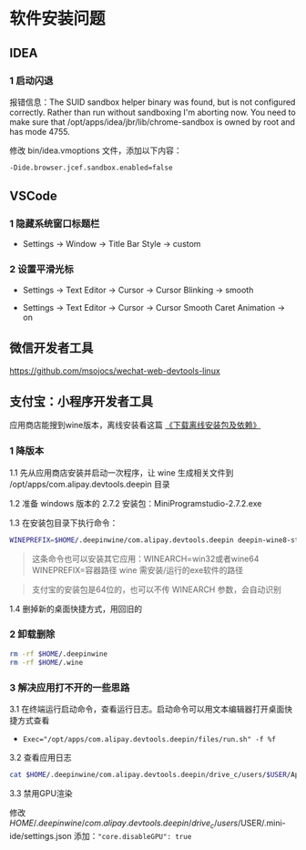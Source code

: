 # 软件安装问题

## IDEA

### 1 启动闪退

报错信息：The SUID sandbox helper binary was found, but is not configured correctly. Rather than run without sandboxing I'm aborting now. You need to make sure that /opt/apps/idea/jbr/lib/chrome-sandbox is owned by root and has mode 4755.

修改 bin/idea.vmoptions 文件，添加以下内容：

```bash
-Dide.browser.jcef.sandbox.enabled=false
```

## VSCode

### 1 隐藏系统窗口标题栏

- Settings -> Window -> Title Bar Style -> custom

### 2 设置平滑光标

- Settings -> Text Editor -> Cursor -> Cursor Blinking -> smooth

- Settings -> Text Editor -> Cursor -> Cursor Smooth Caret Animation -> on

## 微信开发者工具

https://github.com/msojocs/wechat-web-devtools-linux

## 支付宝：小程序开发者工具

应用商店能搜到wine版本，离线安装看这篇 [《下载离线安装包及依赖》](/notes/network/network-offline?id=下载离线安装包及依赖)

### 1 降版本

1.1 先从应用商店安装并启动一次程序，让 wine 生成相关文件到 /opt/apps/com.alipay.devtools.deepin 目录

1.2 准备 windows 版本的 2.7.2 安装包：MiniProgramstudio-2.7.2.exe

1.3 在安装包目录下执行命令：

```bash
WINEPREFIX=$HOME/.deepinwine/com.alipay.devtools.deepin deepin-wine8-stable MiniProgramstudio-2.7.2.exe
```

> 这条命令也可以安装其它应用：WINEARCH=win32或者wine64 WINEPREFIX=容器路径 wine 需安装/运行的exe软件的路径

> 支付宝的安装包是64位的，也可以不传 WINEARCH 参数，会自动识别

1.4 删掉新的桌面快捷方式，用回旧的

### 2 卸载删除

```bash
rm -rf $HOME/.deepinwine
rm -rf $HOME/.wine
```

### 3 解决应用打不开的一些思路

3.1 在终端运行启动命令，查看运行日志。启动命令可以用文本编辑器打开桌面快捷方式查看

- `Exec="/opt/apps/com.alipay.devtools.deepin/files/run.sh" -f %f`

3.2 查看应用日志

```bash
cat $HOME/.deepinwine/com.alipay.devtools.deepin/drive_c/users/$USER/AppData/Roaming/小程序开发者工具/log/volans-log-日期/main.log
```

3.3 禁用GPU渲染

修改 $HOME/.deepinwine/com.alipay.devtools.deepin/drive_c/users/$USER/.mini-ide/settings.json
添加：`"core.disableGPU": true`

